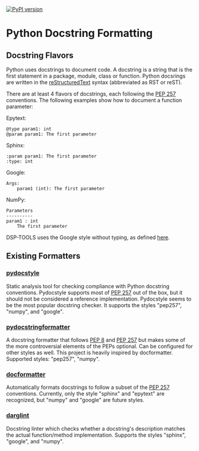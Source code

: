 [![PyPI version](https://badge.fury.io/py/dsp-tools.svg)](https://badge.fury.io/py/dsp-tools)

# Python Docstring Formatting

## Docstring Flavors

Python uses docstrings to document code. 
A docstring is a string that is the first statement in a package, module, class or function. 
Python docsrings are written in the
[reStructuredText](https://docutils.sourceforge.io/rst.html) syntax (abbreviated as RST or reST).

There are at least 4 flavors of docstrings,
each following the [PEP 257](http://www.python.org/dev/peps/pep-0257/) conventions.
The following examples show how to document a function parameter:

Epytext:

```pydocstring
@type param1: int
@param param1: The first parameter
```

Sphinx:

```pydocstring
:param param1: The first parameter
:type: int
```

Google:

```pydocstring
Args:
    param1 (int): The first parameter
```

NumPy:

```pydocstring
Parameters
----------
param1 : int
    The first parameter
```

DSP-TOOLS uses the Google style without typing, 
as defined [here](https://google.github.io/styleguide/pyguide.html#38-comments-and-docstrings).


## Existing Formatters

### [pydocstyle](https://pypi.org/project/pydocstyle/)

Static analysis tool for checking compliance with Python docstring conventions.
Pydocstyle supports most of [PEP 257](http://www.python.org/dev/peps/pep-0257/) out of the box, 
but it should not be considered a reference implementation.
Pydocstyle seems to be the most popular docstring checker.
It supports the styles "pep257", "numpy", and "google".

### [pydocstringformatter](https://pypi.org/project/pydocstringformatter/)

A docstring formatter that follows 
[PEP 8](http://www.python.org/dev/peps/pep-0008/) and [PEP 257](http://www.python.org/dev/peps/pep-0257/) 
but makes some of the more controversial elements of the PEPs optional.
Can be configured for other styles as well. 
This project is heavily inspired by docformatter.
Supported styles: "pep257", "numpy".

### [docformatter](https://pypi.org/project/docformatter/)

Automatically formats docstrings to follow a subset of 
the [PEP 257](http://www.python.org/dev/peps/pep-0257/) conventions.
Currently, only the style "sphinx" and "epytext" are recognized, 
but "numpy" and "google" are future styles.

### [darglint](https://pypi.org/project/darglint/)

Docstring linter which checks whether a docstring's description matches the actual function/method implementation.
Supports the styles "sphinx", "google", and "numpy".
